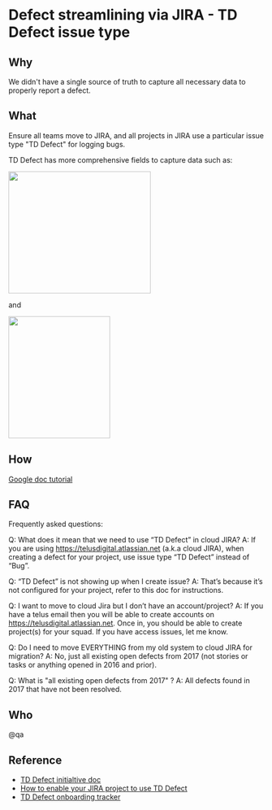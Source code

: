 # Defect streamlining via JIRA - TD Defect issue type

## Why

We didn't have a single source of truth to capture all necessary data to properly report a defect. 

## What

Ensure all teams move to JIRA, and all projects in JIRA use a particular issue type "TD Defect" for logging bugs.

TD Defect has more comprehensive fields to capture data such as:

<img src="http://i.imgur.com/HaCnpoU.png" height=240 width=280>

and 

<img src="http://i.imgur.com/r1XttRH.png" height=240 width=200>

## How
[Google doc tutorial](https://docs.google.com/document/d/1RnsCCp0q7grCmi2nRqOB0-Cnhd1mMBox7uhUSg1EB2k)

## FAQ
Frequently asked questions:

Q: What does it mean that we need to use “TD Defect” in cloud JIRA?
A: If you are using https://telusdigital.atlassian.net (a.k.a cloud JIRA), when creating a defect for your project, use issue type “TD Defect” instead of “Bug”.

Q: “TD Defect” is not showing up when I create issue?
A: That’s because it’s not configured for your project, refer to this doc for instructions.

Q: I want to move to cloud Jira but I don’t have an account/project?
A: If you have a telus email then you will be able to create accounts on https://telusdigital.atlassian.net. Once in, you should be able to create project(s) for your squad. If you have access issues, let me know.

Q: Do I need to move EVERYTHING from my old system to cloud JIRA for migration?
A: No, just all existing open defects from 2017 (not stories or tasks or anything opened in 2016 and prior).

Q: What is "all existing open defects from 2017" ?
A: All defects found in 2017 that have not been resolved.


## Who

@qa

## Reference
* [TD Defect initialtive doc](https://docs.google.com/document/d/1kupC2NN8nfqjnRILcpYNbeiDbMOye9ngK0T8hL3wqw8)
* [How to enable your JIRA project to use TD Defect](https://drive.google.com/open?id=1RnsCCp0q7grCmi2nRqOB0-Cnhd1mMBox7uhUSg1EB2k)
* [TD Defect onboarding tracker](https://drive.google.com/open?id=1Wk4Ap_eaUIdess_sZUlIrBTxwzrwdM8NX0wkvXOiAhg)
